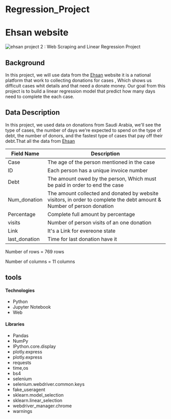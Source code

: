 # Regression_Project

# Ehsan website
![ehsan](https://user-images.githubusercontent.com/93244403/143563051-c5f9565e-0310-4512-be2a-c6f5f2d7c83e.jpg)
project 2 : Web Scraping and Linear Regression Project



## Background
In this project, we will use data from the [Ehsan](https://ehsan.sa/tyassarat?p=1) website it is a national platform that work to collecting donations for cases , Which shows us difficult cases whit details and that need a donate money. 
Our goal from this project is to build a linear regression model that predict how many days need to complete the each case.


## Data Description 
In this project, we used data on donations from Saudi Arabia, we'll see the type of cases, the number of days we're expected to spend on the type of debt, the number of donors, and the fastest type of cases that pay off their debt.That all the data from [Ehsan](https://ehsan.sa/tyassarat?p=1)


| Field Name          | Description                                                                                                |
|---------------------|------------------------------------------------------------------------------------------------------------|
|Case                 |The age of the person mentioned in the case                                                                 |
|ID                   |Each person has a unique invoice number                                                                     |
|Debt                 |The amount owed by the person, Which must be paid in order to end the case                                  |
|Num_donation         |The amount collected and donated by website visitors, in order to complete the debt amount & Number of person donation                  |
|Percentage           | Complete full amount by percentage                                                                         |
|visits               | Number of person visits of an one donation                                                                 |
|Link                 | It's a  Link for evereone  state                                                                                 | 
| last_donation	      |Time for last donation have it                                                                              |

Number of rows = 769 rows

Number of columns = 11 columns

## tools
#### Technologies

* Python
* Jupyter Notebook
* Web

#### Libraries
* Pandas
* NumPy
* IPython.core.display
* plotly.express
* plotly.express
* requests
* time,os
* bs4
* selenium 
* selenium.webdriver.common.keys
* fake_useragent
* sklearn.model_selection
* sklearn.linear_selection
* webdriver_manager.chrome 
* warnings
